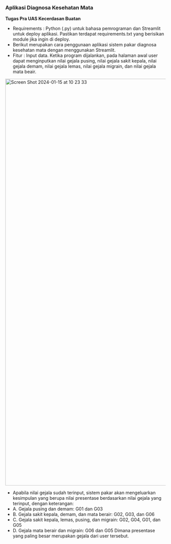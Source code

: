 <h3>Aplikasi Diagnosa Kesehatan Mata</h3>

<b>Tugas Pra UAS Kecerdasan Buatan</b>

- Requirements : Python (.py) untuk bahasa pemrograman dan Streamlit untuk deploy aplikasi. Pastikan terdapat requirements.txt yang berisikan module jika ingin di deploy.
- Berikut merupakan cara penggunaan aplikasi sistem pakar diagnosa kesehatan mata dengan menggunakan Streamlit.
- Fitur : Input data. Ketika program dijalankan, pada halaman awal user dapat menginputkan nilai gejala pusing, nilai gejala sakit kepala, nilai gejala demam, nilai gejala lemas, nilai gejala migrain, dan nilai gejala mata beair.
  
<img width="1280" alt="Screen Shot 2024-01-15 at 10 23 33" src="https://github.com/FidelaAzzahra/aplikasi_diagnosa_kesehatan_mata/assets/114632917/978495d7-f05e-480b-b658-def1b003fd8d">

- Apabila nilai gejala sudah terinput, sistem pakar akan mengeluarkan kesimpulan yang berupa nilai presentase berdasarkan nilai gejala yang terinput, dengan keterangan:
- A. Gejala pusing dan demam: G01 dan G03
- B. Gejala sakit kepala, demam, dan mata berair: G02, G03, dan G06
- C. Gejala sakit kepala, lemas, pusing, dan migrain: G02, G04, G01, dan G05
- D. Gejala mata berair dan migrain: G06 dan G05
Dimana presentase yang paling besar merupakan gejala dari user tersebut.

